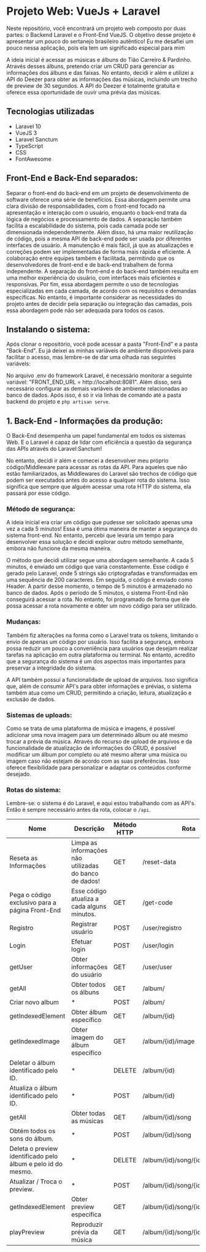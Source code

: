 <h1>Projeto Web: VueJs + Laravel</h1>
<p>Neste repositório, você encontrará um projeto web composto por duas partes: o Backend Laravel e o Front-End VueJS. 
  O objetivo desse projeto é apresentar um pouco do sertanejo brasileiro autêntico! Eu me desafiei um pouco nessa aplicação, 
  pois ela tem um significado especial para mim</p>
  <p> 
A ideia inicial é acessar as músicas e álbuns do Tião Carreiro & Pardinho. Através desses álbuns, pretendo criar um CRUD para gerenciar as informações dos álbuns e das faixas. No entanto, decidi ir além e utilizei a API do Deezer para obter as informações das músicas, incluindo um trecho de preview de 30 segundos. A API do Deezer é totalmente gratuita e oferece essa oportunidade de ouvir uma prévia das músicas.
  </p>
<h2>Tecnologias utilizadas</h2>
<ul>
    <li>Laravel 10</li>
    <li>VueJS 3</li>
    <li>Laravel Sanctum</li>
    <li>TypeScript</li>
    <li>CSS</li>
    <li>FontAwesome</li>
</ul>
  <h2>Front-End e Back-End separados:</h2>
  <p>Separar o front-end do back-end em um projeto de desenvolvimento de software oferece uma série de benefícios. Essa abordagem permite uma clara divisão de responsabilidades, com o front-end focado na apresentação e interação com o usuário, enquanto o back-end trata da lógica de negócios e processamento de dados. A separação também facilita a escalabilidade do sistema, pois cada camada pode ser dimensionada independentemente. Além disso, há uma maior reutilização de código, pois a mesma API de back-end pode ser usada por diferentes interfaces de usuário. A manutenção é mais fácil, já que as atualizações e correções podem ser implementadas de forma mais rápida e eficiente. A colaboração entre equipes também é facilitada, permitindo que os desenvolvedores de front-end e de back-end trabalhem de forma independente. A separação do front-end e do back-end também resulta em uma melhor experiência do usuário, com interfaces mais eficientes e responsivas. Por fim, essa abordagem permite o uso de tecnologias especializadas em cada camada, de acordo com os requisitos e demandas específicas. No entanto, é importante considerar as necessidades do projeto antes de decidir pela separação ou integração das camadas, pois essa abordagem pode não ser adequada para todos os casos.</p>
  
<h2>Instalando o sistema:</h2>
<p>Após clonar o repositório, você pode acessar a pasta "Front-End" e a pasta "Back-End". 
Eu já deixei as minhas variáveis de ambiente disponíveis para facilitar o acesso, mas lembre-se de dar uma olhada nas seguintes variávels: </p>
<p>No arquivo .env do framework Laravel, é necessário monitorar a seguinte variável: "FRONT_END_URL = http://localhost:8081". Além disso, será necessário configurar as demais variáveis de ambiente relacionadas ao banco de dados. Após isso, é só ir via linhas de comando até a pasta backend do projeto e <code>php artisan serve</code>.</p>
<h2>1. Back-End - Informações da produção:</h2>
<p>O Back-End desempenha um papel fundamental em todos os sistemas Web. E o Laravel é capaz de lidar com eficiência a questão da segurança das APIs através do Laravel:Sanctum!</p>
<p>No entanto, decidi ir além e comecei a desenvolver meu próprio código/Middleware para acessar as rotas da API. Para aqueles que não estão familiarizados, as Middlewares do Laravel são trechos de código que podem ser executados antes do acesso a qualquer rota do sistema. Isso significa que sempre que alguém acessar uma rota HTTP do sistema, ela passará por esse código.</p>
<h3>Método de segurança:</h3>
<p>A ideia inicial era criar um código que pudesse ser solicitado apenas uma vez a cada 5 minutos! Essa é uma ótima maneira de manter a segurança do sistema front-end. No entanto, percebi que levaria um tempo para desenvolver essa solução e decidi explorar outro método semelhante, embora não funcione da mesma maneira.</p>
<p>O método que decidi utilizar segue uma abordagem semelhante. A cada 5 minutos, é enviado um código que varia constantemente. Esse código é gerado pelo Laravel, onde 5 strings são criptografadas e transformadas em uma sequência de 200 caracteres. Em seguida, o código é enviado como Header. A partir desse momento, o tempo de 5 minutos é armazenado no banco de dados.
Após o período de 5 minutos, o sistema Front-End não conseguirá acessar a rota. No entanto, foi programado de forma que ele possa acessar a rota novamente e obter um novo código para ser utilizado.</p>
<h3>Mudanças:</h3>
<p>Também fiz alterações na forma como o Laravel trata os tokens, limitando o envio de apenas um código por usuário. Isso facilita a segurança, embora possa reduzir um pouco a conveniência para usuários que desejam realizar tarefas na aplicação em outra plataforma ou terminal. No entanto, acredito que a segurança do sistema é um dos aspectos mais importantes para preservar a integridade do sistema.</p>
<p>A API também possui a funcionalidade de upload de arquivos. Isso significa que, além de consumir API's para obter informações e prévias, o sistema também atua como um CRUD, permitindo a criação, leitura, atualização e exclusão de dados.</p>
<h3>Sistemas de uploads:</h3>
<p>Como se trata de uma plataforma de música e imagens, é possível adicionar uma nova imagem para um determinado álbum ou até mesmo trocar a prévia da música. Através do recurso de upload de arquivos e da funcionalidade de atualização de informações do CRUD, é possível modificar um álbum por completo ou até mesmo alterar uma música ou imagem caso não estejam de acordo com as suas preferências. Isso oferece flexibilidade para personalizar e adaptar os conteúdos conforme desejado.</p>
<h3>Rotas do sistema:</h3>
<p>Lembre-se: o sistema é do Laravel, e aqui estou trabalhando com as API's. Então é sempre necessário antes da rota, colocar o <code>/api</code>.</p>
<table>
    <thead>
        <tr>
            <th>Nome</th>
            <th>Descrição</th>
            <th>Método HTTP</th>
            <th>Rota</th>
        </tr>
    </thead>
    <tbody>
        <tr>
            <td>Reseta as Informações</td>
            <td>Limpa as informações não utilizadas do banco de dados!</td>
            <td>GET</td>
            <td>/reset-data</td>
        </tr>
        <tr>
            <td>Pega o código exclusivo para a página Front-End</td>
            <td>Esse código atualiza a cada alguns minutos.</td>
            <td>GET</td>
            <td>/get-code</td>
        </tr>
        <tr>
            <td>Registro</td>
            <td>Registrar usuário</td>
            <td>POST</td>
            <td>/user/registro</td>
        </tr>
        <tr>
            <td>Login</td>
            <td>Efetuar login</td>
            <td>POST</td>
            <td>/user/login</td>
        </tr>
        <tr>
            <td>getUser</td>
            <td>Obter informações do usuário</td>
            <td>GET</td>
            <td>/user/user</td>
        </tr>
        <tr>
            <td>getAll</td>
            <td>Obter todos os álbuns</td>
            <td>GET</td>
            <td>/album/</td>
        </tr>
        <tr>
            <td>Criar novo album</td>
            <td>*</td>
            <td>POST</td>
            <td>/album/</td>
        </tr>
        <tr>
            <td>getIndexedElement</td>
            <td>Obter álbum específico</td>
            <td>GET</td>
            <td>/album/{id}</td>
        </tr>
        <tr>
            <td>getIndexedImage</td>
            <td>Obter imagem do álbum específico</td>
            <td>GET</td>
            <td>/album/{id}/image</td>
        </tr>
        <tr>
            <td>Deletar o álbum identificado pelo ID.</td>
            <td>*</td>
            <td>DELETE</td>
            <td>/album/{id}</td>
        </tr>
        <tr>
            <td>Atualiza o álbum identificado pelo ID.</td>
            <td>*</td>
            <td>POST</td>
            <td>/album/{id}</td>
        </tr>
        <tr>
            <td>getAll</td>
            <td>Obter todas as músicas</td>
            <td>GET</td>
            <td>/album/{id}/song</td>
        </tr>
        <tr>
            <td>Obtém todos os sons do álbum.</td>
            <td>*</td>
            <td>POST</td>
            <td>/album/{id}/song</td>
        </tr>
        <tr>
            <td>Deleta o preview identificado pelo álbum e pelo id do mesmo.</td>
            <td>*</td>
            <td>DELETE</td>
            <td>/album/{id}/song/{id_song}</td>
        </tr>
        <tr>
            <td>Atualizar / Troca o preview.</td>
            <td>*</td>
            <td>POST</td>
            <td>/album/{id}/song/{id_song}</td>
        </tr>
        <tr>
            <td>getIndexedElement</td>
            <td>Obter preview específica</td>
            <td>GET</td>
            <td>/album/{id}/song/{id_song}</td>
        </tr>
        <tr>
            <td>playPreview</td>
            <td>Reproduzir prévia da música</td>
            <td>GET</td>
            <td>/album/{id}/song/{id_song}/play</td>
        </tr>
    </tbody>
</table>

